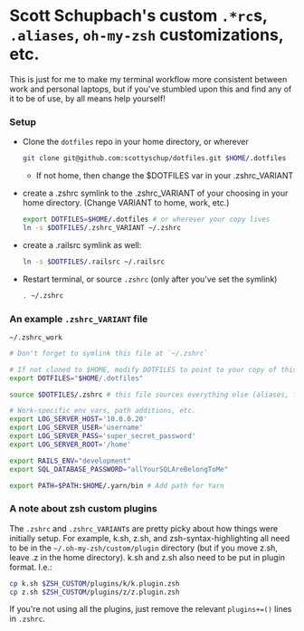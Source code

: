 # Scott Schupbach's custom `.*rc`s, `.aliases`, `oh-my-zsh` customizations, etc.
This is just for me to make my terminal workflow more consistent between work and personal laptops, but if you've stumbled upon this and find any of it to be of use, by all means help yourself!

### Setup
- Clone the `dotfiles` repo in your home directory, or wherever
  ```sh
  git clone git@github.com:scottyschup/dotfiles.git $HOME/.dotfiles
  ```
  - If not home, then change the $DOTFILES var in your .zshrc_VARIANT

- create a .zshrc symlink to the .zshrc_VARIANT of your choosing in your home directory. (Change VARIANT to home, work, etc.)
  ```sh
  export DOTFILES=$HOME/.dotfiles # or wherever your copy lives
  ln -s $DOTFILES/.zshrc_VARIANT ~/.zshrc
  ```

- create a .railsrc symlink as well:
  ```sh
  ln -s $DOTFILES/.railsrc ~/.railsrc
  ```

- Restart terminal, or source `.zshrc` (only after you've set the symlink)
  ```sh
  . ~/.zshrc
  ```

### An example `.zshrc_VARIANT` file
`~/.zshrc_work`
```sh
# Don't forget to symlink this file at `~/.zshrc`

# If not cloned to $HOME, modify DOTFILES to point to your copy of this repo
export DOTFILES="$HOME/.dotfiles"

source $DOTFILES/.zshrc # this file sources everything else (aliases, functions, etc.)

# Work-specific env vars, path additions, etc.
export LOG_SERVER_HOST='10.0.0.20'
export LOG_SERVER_USER='username'
export LOG_SERVER_PASS='super_secret_password'
export LOG_SERVER_ROOT='/home'

export RAILS_ENV="development"
export SQL_DATABASE_PASSWORD="allYourSQLAreBelongToMe"

export PATH=$PATH:$HOME/.yarn/bin # Add path for Yarn
```

### A note about zsh custom plugins
The `.zshrc` and `.zshrc_VARIANT`s are pretty picky about how things were initially setup. For example, k.sh, z.sh, and zsh-syntax-highlighting all need to be in the `~/.oh-my-zsh/custom/plugin` directory (but if you move z.sh, leave .z in the home directory). k.sh and z.sh also need to be put in plugin format. I.e.:
```sh
cp k.sh $ZSH_CUSTOM/plugins/k/k.plugin.zsh
cp z.sh $ZSH_CUSTOM/plugins/z/z.plugin.zsh
```

If you're not using all the plugins, just remove the relevant `plugins+=()` lines in `.zshrc`.
